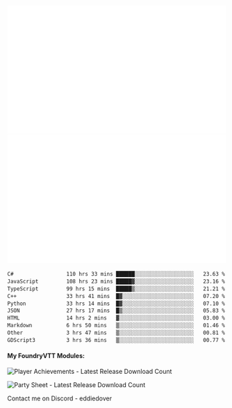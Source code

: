 
![](https://raw.githubusercontent.com/eddiedover/ghstats/master/generated/overview.svg)
![](https://raw.githubusercontent.com/eddiedover/ghstats/master/generated/languages.svg)

<!--START_SECTION:waka-->

```txt
C#                 110 hrs 33 mins ██████░░░░░░░░░░░░░░░░░░░   23.63 %
JavaScript         108 hrs 23 mins █████▓░░░░░░░░░░░░░░░░░░░   23.16 %
TypeScript         99 hrs 15 mins  █████▒░░░░░░░░░░░░░░░░░░░   21.21 %
C++                33 hrs 41 mins  █▓░░░░░░░░░░░░░░░░░░░░░░░   07.20 %
Python             33 hrs 14 mins  █▓░░░░░░░░░░░░░░░░░░░░░░░   07.10 %
JSON               27 hrs 17 mins  █▒░░░░░░░░░░░░░░░░░░░░░░░   05.83 %
HTML               14 hrs 2 mins   ▓░░░░░░░░░░░░░░░░░░░░░░░░   03.00 %
Markdown           6 hrs 50 mins   ▒░░░░░░░░░░░░░░░░░░░░░░░░   01.46 %
Other              3 hrs 47 mins   ▒░░░░░░░░░░░░░░░░░░░░░░░░   00.81 %
GDScript3          3 hrs 36 mins   ▒░░░░░░░░░░░░░░░░░░░░░░░░   00.77 %
```

<!--END_SECTION:waka-->

#### My FoundryVTT Modules:

  ![Player Achievements - Latest Release Download Count](https://img.shields.io/badge/dynamic/json?label=Player%20Achievements%20-%20Downloads@latest&query=assets%5B1%5D.download_count&url=https%3A%2F%2Fapi.github.com%2Frepos%2FEddieDover%2Ffvtt-player-achievements%2Freleases%2Flatest)

  ![Party Sheet - Latest Release Download Count](https://img.shields.io/badge/dynamic/json?label=Party%20Sheet%20-%20Downloads@latest&query=assets%5B1%5D.download_count&url=https%3A%2F%2Fapi.github.com%2Frepos%2FEddieDover%2Ffvtt-party-sheet%2Freleases%2Flatest)

<a rel="me" href="https://techhub.social/@EddieDover"></a>

Contact me on Discord - eddiedover
